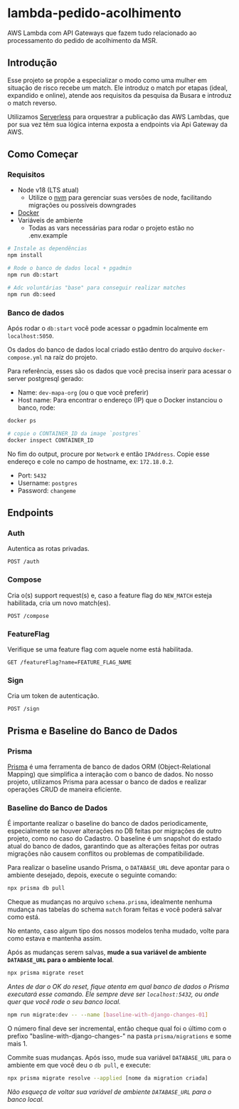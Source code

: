 # lambda-pedido-acolhimento

AWS Lambda com API Gateways que fazem tudo relacionado ao processamento do pedido de acolhimento da MSR. 

## Introdução

Esse projeto se propõe a especializar o modo como uma mulher em situação de risco recebe um match. Ele introduz o match por etapas (ideal, expandido e online), atende aos requisitos da pesquisa da Busara e introduz o match reverso.

Utilizamos [Serverless](https://www.serverless.com) para orquestrar a publicação das AWS Lambdas, que por sua vez têm sua lógica interna exposta a endpoints via Api Gateway da AWS.

## Como Começar

### Requisitos

- Node v18 (LTS atual)
	- Utilize o [nvm](https://github.com/nvm-sh/nvm) para gerenciar suas versões de node, facilitando migrações ou possíveis downgrades
- [Docker](https://docs.docker.com/engine/install/)
- Variáveis de ambiente 
	- Todas as vars necessárias para rodar o projeto estão no .env.example

```bash
# Instale as dependências
npm install

# Rode o banco de dados local + pgadmin
npm run db:start

# Adc voluntárias "base" para conseguir realizar matches
npm run db:seed
```

### Banco de dados

Após rodar o `db:start` você pode acessar o pgadmin localmente em `localhost:5050`.

Os dados do banco de dados local criado estão dentro do arquivo `docker-compose.yml` na raíz do projeto.

Para referência, esses são os dados que você precisa inserir para acessar o server postgresql gerado:

- Name: `dev-mapa-org` (ou o que você preferir)
- Host name: 
Para encontrar o endereço (IP) que o Docker instanciou o banco, rode:

```bash
docker ps

# copie o CONTAINER_ID da image `postgres`
docker inspect CONTAINER_ID
```

No fim do output, procure por `Network` e então `IPAddress`. Copie esse endereço e cole no campo de hostname, ex: `172.18.0.2`.

- Port: `5432`
- Username: `postgres`
- Password: `changeme`

## Endpoints

### Auth

Autentica as rotas privadas.

```http
POST /auth
```

### Compose

Cria o(s) support request(s) e, caso a feature flag do `NEW_MATCH` esteja habilitada, cria um novo match(es).

```http
POST /compose
```

### FeatureFlag

Verifique se uma feature flag com aquele nome está habilitada.

```http
GET /featureFlag?name=FEATURE_FLAG_NAME
```

### Sign

Cria um token de autenticação.

```http
POST /sign
```

## Prisma e Baseline do Banco de Dados

### Prisma

[Prisma](https://www.prisma.io/) é uma ferramenta de banco de dados ORM (Object-Relational Mapping) que simplifica a interação com o banco de dados. No nosso projeto, utilizamos Prisma para acessar o banco de dados e realizar operações CRUD de maneira eficiente.

### Baseline do Banco de Dados

É importante realizar o baseline do banco de dados periodicamente, especialmente se houver alterações no DB feitas por migrações de outro projeto, como no caso do Cadastro. O baseline é um snapshot do estado atual do banco de dados, garantindo que as alterações feitas por outras migrações não causem conflitos ou problemas de compatibilidade.

Para realizar o baseline usando Prisma, o `DATABASE_URL` deve apontar para o ambiente desejado, depois, execute o seguinte comando:

```bash
npx prisma db pull
```

Cheque as mudanças no arquivo `schema.prisma`, idealmente nenhuma mudança nas tabelas do schema `match` foram feitas e você poderá salvar como está.

No entanto, caso algum tipo dos nossos modelos tenha mudado, volte para como estava e mantenha assim.

Após as mudanças serem salvas, **mude a sua variável de ambiente `DATABASE_URL` para o ambiente local**.

```bash
npx prisma migrate reset
```

_Antes de dar o OK do reset, fique atenta em qual banco de dados o Prisma executará esse comando. Ele sempre deve ser `localhost:5432`, ou onde quer que você rode o seu banco local._

```bash
npm run migrate:dev -- --name [baseline-with-django-changes-01]
```

O número final deve ser incremental, então cheque qual foi o último com o prefixo "basline-with-django-changes-" na pasta `prisma/migrations` e some mais 1.

Commite suas mudanças. Após isso, mude sua variável `DATABASE_URL` para o ambiente em que você deu o `db pull`, e execute:

```bash
npx prisma migrate resolve --applied [nome da migration criada]
```

_Não esqueça de voltar sua variável de ambiente `DATABASE_URL` para o banco local._
